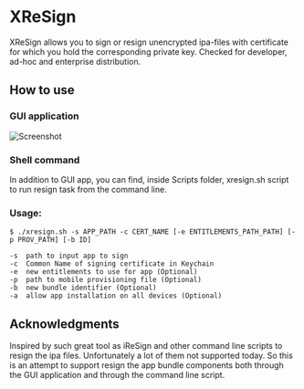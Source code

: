 # XReSign

XReSign allows you to sign or resign unencrypted ipa-files with certificate for which you hold the corresponding private key. Checked for developer, ad-hoc and enterprise distribution.

## How to use

### GUI application

![Screenshot](https://github.com/xndrs/XreSign/blob/master/screenshot/screenshot.png)

### Shell command

In addition to GUI app, you can find, inside Scripts folder, xresign.sh script to run resign task from the command line.

### Usage:

```
$ ./xresign.sh -s APP_PATH -c CERT_NAME [-e ENTITLEMENTS_PATH_PATH] [-p PROV_PATH] [-b ID]

-s  path to input app to sign
-c  Common Name of signing certificate in Keychain
-e  new entitlements to use for app (Optional)
-p  path to mobile provisioning file (Optional)
-b  new bundle identifier (Optional)
-a  allow app installation on all devices (Optional)
```

## Acknowledgments

Inspired by such great tool as iReSign and other command line scripts to resign the ipa files. Unfortunately a lot of them not supported today. So this is an attempt to support resign the app bundle components both through the GUI application and through the command line script.
